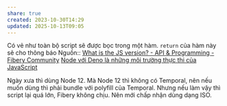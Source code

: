 ```yaml
---
share: true
created: 2023-10-30T14:29
updated: 2025-10-13T09:05
---
```

Có vẻ như toàn bộ script sẽ được bọc trong một hàm. `return` của hàm này sẽ cho thông báo
Nguồn:: [What is the JS version? - API & Programming - Fibery Community](https://community.fibery.io/t/what-is-the-js-version/4837/9?u=ooker)
[Node với Deno là những môi trường thực thi của JavaScript](../../../../%E2%9C%8D%EF%B8%8FL%E1%BA%ADp%20tr%C3%ACnh/Ng%C3%B4n%20ng%E1%BB%AF/Ng%C3%B4n%20ng%E1%BB%AF%20l%E1%BA%ADp%20tr%C3%ACnh/Ng%C3%B4n%20ng%E1%BB%AF%20ki%E1%BB%83u%20%C4%91%E1%BB%99ng/JavaScript/M%C3%B4i%20tr%C6%B0%E1%BB%9Dng%20th%E1%BB%B1c%20thi%20(runtime)/Node%20v%E1%BB%9Bi%20Deno%20l%C3%A0%20nh%E1%BB%AFng%20m%C3%B4i%20tr%C6%B0%E1%BB%9Dng%20th%E1%BB%B1c%20thi%20c%E1%BB%A7a%20JavaScript.md)

Ngày xưa thì dùng Node 12. Mà Node 12 thì không có Temporal, nên nếu muốn dùng thì phải bundle với polyfill của Temporal. Nhưng nếu làm vậy thì script lại quá lớn, Fibery không chịu. Nên mới chấp nhận dùng dạng ISO.